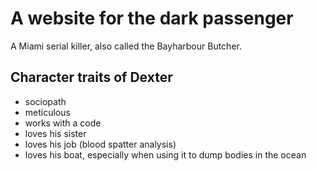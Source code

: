 # A website for the dark passenger
A Miami serial killer, also called the Bayharbour Butcher.

## Character traits of Dexter
* sociopath
* meticulous
* works with a code
* loves his sister
* loves his job (blood spatter analysis)
* loves his boat, especially when using it to dump bodies in the ocean

